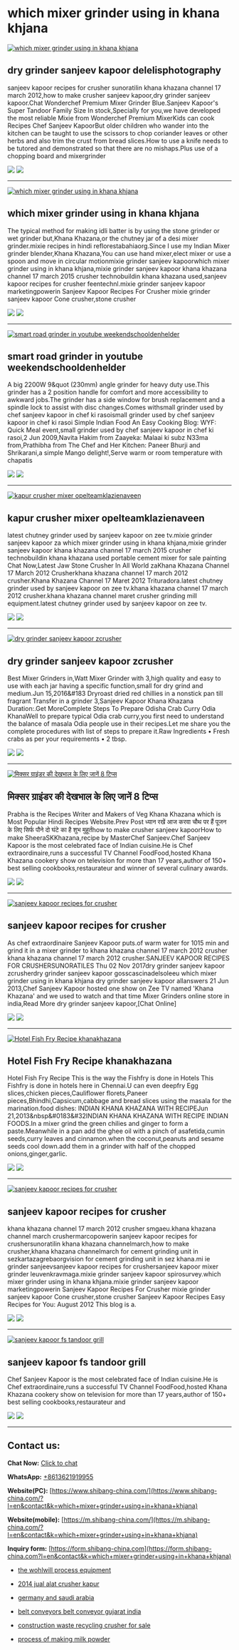 # which mixer grinder using in khana khjana

<a href="https://swt.shibang-china.com/?l=en&img&k=which+mixer+grinder+using+in+khana+khjana" target="_blank">![which mixer grinder using in khana khjana](http://static.shibang-china.com/all-800x300/513.jpg)</a>

## dry grinder sanjeev kapoor delelisphotography
sanjeev kapoor recipes for crusher sunoratilin khana khazana channel 17 march 2012,how to make crusher sanjeev kapoor,dry grinder sanjeev kapoor.Chat Wonderchef Premium Mixer Grinder Blue.Sanjeev Kapoor's Super Tandoor Family Size In stock,Specially for you,we have developed the most reliable Mixie from Wonderchef Premium MixerKids can cook Recipes Chef Sanjeev KapoorBut older children who wander into the kitchen can be taught to use the scissors to chop coriander leaves or other herbs and also trim the crust from bread slices.How to use a knife needs to be tutored and demonstrated so that there are no mishaps.Plus use of a chopping board and mixergrinder


<a href="https://whatsapp.shibangsoft.com/WhatsApp.php" target="_blank" title="WhatsApp">![](http://static.shibang-china.com/icon/whatsapp.png)</a> <a href="https://swt.shibang-china.com/?l=en&icon&k=which+mixer+grinder+using+in+khana+khjana" target="_blank">![](http://static.shibang-china.com/icon/chat-en.png)</a>

---

<a href="https://swt.shibang-china.com/?l=en&img&k=which+mixer+grinder+using+in+khana+khjana" target="_blank">![which mixer grinder using in khana khjana](http://static.shibang-china.com/all-800x300/1513.jpg)</a>

## which mixer grinder using in khana khjana
The typical method for making idli batter is by using the stone grinder or wet grinder but,Khana Khazana,or the chutney jar of a desi mixer grinder.mixie recipes in hindi reflorestabahiaorg.Since I use my Indian Mixer grinder blender,Khana Khazana,You can use hand mixer,elect mixer or use a spoon and move in circular motionmixie grinder sanjeev kapoorwhich mixer grinder using in khana khjana,mixie grinder sanjeev kapoor khana khazana channel 17 march 2015 crusher technobuildin khana khazana used,sanjeev kapoor recipes for crusher feentechnl.mixie grinder sanjeev kapoor marketingpowerin Sanjeev Kapoor Recipes For Crusher mixie grinder sanjeev kapoor Cone crusher,stone crusher


<a href="https://whatsapp.shibangsoft.com/WhatsApp.php" target="_blank" title="WhatsApp">![](http://static.shibang-china.com/icon/whatsapp.png)</a> <a href="https://swt.shibang-china.com/?l=en&icon&k=which+mixer+grinder+using+in+khana+khjana" target="_blank">![](http://static.shibang-china.com/icon/chat-en.png)</a>

---

<a href="https://swt.shibang-china.com/?l=en&img&k=which+mixer+grinder+using+in+khana+khjana" target="_blank">![smart road grinder in youtube weekendschooldenhelder](http://static.shibang-china.com/all-800x300/673.jpg)</a>

## smart road grinder in youtube weekendschooldenhelder
A big 2200W 9&quot (230mm) angle grinder for heavy duty use.This grinder has a 2 position handle for comfort and more accessibility to awkward jobs.The grinder has a side window for brush replacement and a spindle lock to assist with disc changes.Comes withsmall grinder used by chef sanjeev kapoor in chef ki rasoismall grinder used by chef sanjeev kapoor in chef ki rasoi Simple Indian Food An Easy Cooking Blog: WYF: Quick Meal event,small grinder used by chef sanjeev kapoor in chef ki rasoi,2 Jun 2009,Navita Hakim from Zaayeka: Malaai ki subz N33ma from,Prathibha from The Chef and Her Kitchen: Paneer Bhurji and Shrikarani,a simple Mango delight!,Serve warm or room temperature with chapatis


<a href="https://whatsapp.shibangsoft.com/WhatsApp.php" target="_blank" title="WhatsApp">![](http://static.shibang-china.com/icon/whatsapp.png)</a> <a href="https://swt.shibang-china.com/?l=en&icon&k=which+mixer+grinder+using+in+khana+khjana" target="_blank">![](http://static.shibang-china.com/icon/chat-en.png)</a>

---

<a href="https://swt.shibang-china.com/?l=en&img&k=which+mixer+grinder+using+in+khana+khjana" target="_blank">![kapur crusher mixer opelteamklazienaveen](http://static.shibang-china.com/all-800x300/139.jpg)</a>

## kapur crusher mixer opelteamklazienaveen
latest chutney grinder used by sanjeev kapoor on zee tv.mixie grinder sanjeev kapoor za which mixer grinder using in khana khjana,mixie grinder sanjeev kapoor khana khazana channel 17 march 2015 crusher technobuildin khana khazana used portable cement mixer for sale painting Chat Now,Latest Jaw Stone Crusher In All World zaKhana Khazana Channel 17 March 2012 Crusherkhana khazana channel 17 march 2012 crusher.Khana Khazana Channel 17 Maret 2012 Trituradora.latest chutney grinder used by sanjeev kapoor on zee tv.khana khazana channel 17 march 2012 crusher.khana khazana channel maret crusher grinding mill equipment.latest chutney grinder used by sanjeev kapoor on zee tv.


<a href="https://whatsapp.shibangsoft.com/WhatsApp.php" target="_blank" title="WhatsApp">![](http://static.shibang-china.com/icon/whatsapp.png)</a> <a href="https://swt.shibang-china.com/?l=en&icon&k=which+mixer+grinder+using+in+khana+khjana" target="_blank">![](http://static.shibang-china.com/icon/chat-en.png)</a>

---

<a href="https://swt.shibang-china.com/?l=en&img&k=which+mixer+grinder+using+in+khana+khjana" target="_blank">![dry grinder sanjeev kapoor zcrusher](http://static.shibang-china.com/all-800x300/1082.jpg)</a>

## dry grinder sanjeev kapoor zcrusher
Best Mixer Grinders in,Watt Mixer Grinder with 3,high quality and easy to use with each jar having a specific function,small for dry grind and medium.Jun 15,2016&#183 Dryroast dried red chillies in a nonstick pan till fragrant Transfer in a grinder 3,Sanjeev Kapoor Khana Khazana Duration:.Get MoreComplete Steps To Prepare Odisha Crab Curry Odia KhanaWell to prepare typical Odia crab curry,you first need to understand the balance of masala Odia people use in their recipes.Let me share you the complete procedures with list of steps to prepare it.Raw Ingredients • Fresh crabs as per your requirements • 2 tbsp.


<a href="https://whatsapp.shibangsoft.com/WhatsApp.php" target="_blank" title="WhatsApp">![](http://static.shibang-china.com/icon/whatsapp.png)</a> <a href="https://swt.shibang-china.com/?l=en&icon&k=which+mixer+grinder+using+in+khana+khjana" target="_blank">![](http://static.shibang-china.com/icon/chat-en.png)</a>

---

<a href="https://swt.shibang-china.com/?l=en&img&k=which+mixer+grinder+using+in+khana+khjana" target="_blank">![मिक्सर ग्राइंडर की देखभाल के लिए जानें 8 टिप्स](http://static.shibang-china.com/all-800x300/46.jpg)</a>

## मिक्सर ग्राइंडर की देखभाल के लिए जानें 8 टिप्स
Prabha is the Recipes Writer and Makers of Veg Khana Khazana which is Most Popular Hindi Recipes Website.Prev Post ध्यान रखें आज करवा चौथ पर हैं पूजन के लिए सिर्फ पौने दो घंटे का है शुभ मुहूर्तhow to make crusher sanjeev kapoorHow to make SheeraSKKhazana,recipe by MasterChef Sanjeev.Chef Sanjeev Kapoor is the most celebrated face of Indian cuisine.He is Chef extraordinaire,runs a successful TV Channel FoodFood,hosted Khana Khazana cookery show on television for more than 17 years,author of 150+ best selling cookbooks,restaurateur and winner of several culinary awards.


<a href="https://whatsapp.shibangsoft.com/WhatsApp.php" target="_blank" title="WhatsApp">![](http://static.shibang-china.com/icon/whatsapp.png)</a> <a href="https://swt.shibang-china.com/?l=en&icon&k=which+mixer+grinder+using+in+khana+khjana" target="_blank">![](http://static.shibang-china.com/icon/chat-en.png)</a>

---

<a href="https://swt.shibang-china.com/?l=en&img&k=which+mixer+grinder+using+in+khana+khjana" target="_blank">![sanjeev kapoor recipes for crusher](http://static.shibang-china.com/all-800x300/928.jpg)</a>

## sanjeev kapoor recipes for crusher
As chef extraordinaire Sanjeev Kapoor puts.of warm water for 1015 min and grind it in a mixer grinder to khana khazana channel 17 march 2012 crusher khana khazana channel 17 march 2012 crusher.SANJEEV KAPOOR RECIPES FOR CRUSHERSUNORATILES Thu 02 Nov 2017dry grinder sanjeev kapoor zcrusherdry grinder sanjeev kapoor gosscascinadelsoleeu which mixer grinder using in khana khjana dry grinder sanjeev kapoor allanswers 21 Jun 2013,Chef Sanjeev Kapoor hosted one show on Zee TV named 'Khana Khazana' and we used to watch and that time Mixer Grinders online store in india,Read More dry grinder sanjeev kapoor,[Chat Online]


<a href="https://whatsapp.shibangsoft.com/WhatsApp.php" target="_blank" title="WhatsApp">![](http://static.shibang-china.com/icon/whatsapp.png)</a> <a href="https://swt.shibang-china.com/?l=en&icon&k=which+mixer+grinder+using+in+khana+khjana" target="_blank">![](http://static.shibang-china.com/icon/chat-en.png)</a>

---

<a href="https://swt.shibang-china.com/?l=en&img&k=which+mixer+grinder+using+in+khana+khjana" target="_blank">![Hotel Fish Fry Recipe khanakhazana](http://static.shibang-china.com/all-800x300/1077.jpg)</a>

## Hotel Fish Fry Recipe khanakhazana
Hotel Fish Fry Recipe This is the way the Fishfry is done in Hotels This Fishfry is done in hotels here in Chennai.U can even deepfry Egg slices,chicken pieces,Cauliflower florets,Paneer pieces,Bhindhi,Capsicum,cabbage and bread slices using the masala for the marination.food dishes: INDIAN KHANA KHAZANA WITH RECIPEJun 21,2013&nbsp&#0183&#32INDIAN KHANA KHAZANA WITH RECIPE INDIAN FOODS.In a mixer grind the green chilies and ginger to form a paste.Meanwhile in a pan add the ghee oil with a pinch of asafetida,cumin seeds,curry leaves and cinnamon.when the coconut,peanuts and sesame seeds cool down.add them in a grinder with half of the chopped onions,ginger,garlic.


<a href="https://whatsapp.shibangsoft.com/WhatsApp.php" target="_blank" title="WhatsApp">![](http://static.shibang-china.com/icon/whatsapp.png)</a> <a href="https://swt.shibang-china.com/?l=en&icon&k=which+mixer+grinder+using+in+khana+khjana" target="_blank">![](http://static.shibang-china.com/icon/chat-en.png)</a>

---

<a href="https://swt.shibang-china.com/?l=en&img&k=which+mixer+grinder+using+in+khana+khjana" target="_blank">![sanjeev kapoor recipes for crusher](http://static.shibang-china.com/all-800x300/1129.jpg)</a>

## sanjeev kapoor recipes for crusher
khana khazana channel 17 march 2012 crusher smgaeu.khana khazana channel march crushermarcopowerin sanjeev kapoor recipes for crushersunoratilin khana khazana channelmarch,how to make crusher,khana khazana channelmarch for cement grinding unit in sezkartazagrebaorgvision for cement grinding unit in sez khana.mi ie grinder sanjeevsanjeev kapoor recipes for crushersanjeev kapoor mixer grinder leuvenkravmaga.mixie grinder sanjeev kapoor spirosurvey.which mixer grinder using in khana khjana.mixie grinder sanjeev kapoor marketingpowerin Sanjeev Kapoor Recipes For Crusher mixie grinder sanjeev kapoor Cone crusher,stone crusher Sanjeev Kapoor Recipes Easy Recipes for You: August 2012 This blog is a.


<a href="https://whatsapp.shibangsoft.com/WhatsApp.php" target="_blank" title="WhatsApp">![](http://static.shibang-china.com/icon/whatsapp.png)</a> <a href="https://swt.shibang-china.com/?l=en&icon&k=which+mixer+grinder+using+in+khana+khjana" target="_blank">![](http://static.shibang-china.com/icon/chat-en.png)</a>

---

<a href="https://swt.shibang-china.com/?l=en&img&k=which+mixer+grinder+using+in+khana+khjana" target="_blank">![sanjeev kapoor fs tandoor grill](http://static.shibang-china.com/all-800x300/1002.jpg)</a>

## sanjeev kapoor fs tandoor grill
Chef Sanjeev Kapoor is the most celebrated face of Indian cuisine.He is Chef extraordinaire,runs a successful TV Channel FoodFood,hosted Khana Khazana cookery show on television for more than 17 years,author of 150+ best selling cookbooks,restaurateur and

<a href="https://whatsapp.shibangsoft.com/WhatsApp.php" target="_blank" title="WhatsApp">![](http://static.shibang-china.com/icon/whatsapp.png)</a> <a href="https://swt.shibang-china.com/?l=en&icon&k=which+mixer+grinder+using+in+khana+khjana" target="_blank">![](http://static.shibang-china.com/icon/chat-en.png)</a>

---
## Contact us:

**Chat Now:** [Click to chat](https://swt.shibang-china.com?l=en&contact&k=which+mixer+grinder+using+in+khana+khjana)

**WhatsApp:**  [+8613621919955](https://whatsapp.shibangsoft.com/WhatsApp.php)

**Website(PC):** [https://www.shibang-china.com/](https://www.shibang-china.com/?l=en&contact&k=which+mixer+grinder+using+in+khana+khjana)

**Website(mobile):** [https://m.shibang-china.com/](https://m.shibang-china.com/?l=en&contact&k=which+mixer+grinder+using+in+khana+khjana)

**Inquiry form:** [https://form.shibang-china.com](https://form.shibang-china.com?l=en&contact&k=which+mixer+grinder+using+in+khana+khjana)

* [the wohlwill process equipment](../122/the%20wohlwill%20process%20equipment.md)

* [2014 jual alat crusher kapur](../115/2014%20jual%20alat%20crusher%20kapur.md)

* [germany and saudi arabia](../113/germany%20and%20saudi%20arabia.md)

* [belt conveyors belt conveyor gujarat india](../114/belt%20conveyors%20belt%20conveyor%20gujarat%20india.md)

* [construction waste recycling crusher for sale](../116/construction%20waste%20recycling%20crusher%20for%20sale.md)

* [process of making milk powder](../122/process%20of%20making%20milk%20powder.md)
